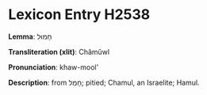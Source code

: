 # Lexicon Entry H2538

**Lemma**: חָמוּל

**Transliteration (xlit)**: Châmûwl

**Pronunciation**: khaw-mool'

**Description**:
from חָמַל; pitied; Chamul, an Israelite; Hamul.
